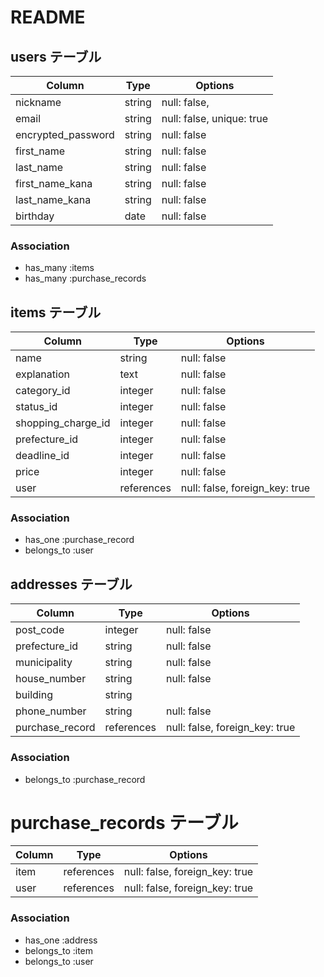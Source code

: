 # README

## users テーブル

| Column             | Type   | Options                   |
| ------------------ | ------ | ------------------------- |
| nickname           | string | null: false,              |
| email              | string | null: false, unique: true |
| encrypted_password | string | null: false               |
| first_name         | string | null: false               |
| last_name          | string | null: false               |
| first_name_kana    | string | null: false               |
| last_name_kana     | string | null: false               |
| birthday           | date   | null: false               |

### Association

- has_many :items
- has_many :purchase_records

## items テーブル

| Column             | Type          | Options                        |
| ------------------ | --------------| ------------------------------ |
| name               | string        | null: false                    |
| explanation        | text          | null: false                    |
| category_id        | integer       | null: false                    |
| status_id          | integer       | null: false                    |
| shopping_charge_id | integer       | null: false                    |          
| prefecture_id      | integer       | null: false                    |
| deadline_id        | integer       | null: false                    |
| price              | integer       | null: false                    |
| user               | references    | null: false, foreign_key: true |

### Association

- has_one :purchase_record
- belongs_to :user

## addresses テーブル

| Column          | Type         | Options                        |
| --------------- | ------------ | ------------------------------ |
| post_code       | integer      | null: false                    |
| prefecture_id   | string       | null: false                    |
| municipality    | string       | null: false                    |
| house_number    | string       | null: false                     |
| building        | string       |                                |
| phone_number    | string       | null: false                    |
| purchase_record | references   | null: false, foreign_key: true |

### Association

- belongs_to :purchase_record 
  
# purchase_records テーブル

| Column        | Type       | Options                        |
| ------------- | ---------- | ------------------------------ |
| item          | references | null: false, foreign_key: true |
| user          | references | null: false, foreign_key: true |

### Association

- has_one :address
- belongs_to :item
- belongs_to :user
